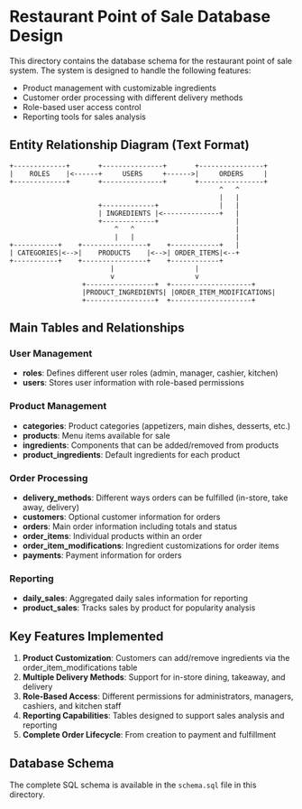 # Restaurant Point of Sale Database Design

This directory contains the database schema for the restaurant point of sale system. The system is designed to handle the following features:
- Product management with customizable ingredients
- Customer order processing with different delivery methods
- Role-based user access control
- Reporting tools for sales analysis

## Entity Relationship Diagram (Text Format)

```
+-------------+       +---------------+       +----------------+
|    ROLES    |<------+     USERS     +------>|     ORDERS     |
+-------------+       +---------------+       +----------------+
                                                    ^   ^
                                                    |   |
                      +-------------+               |   |
                      | INGREDIENTS |<--------------+   |
                      +-------------+                   |
                          ^   ^                         |
                          |   |                         |
+-----------+    +----------------+    +------------+   |
| CATEGORIES|<-->|    PRODUCTS    |<-->| ORDER_ITEMS|<--+
+-----------+    +----------------+    +------------+
                         |                    |
                         v                    v
                  +-----------------+  +--------------------+
                  |PRODUCT_INGREDIENTS| |ORDER_ITEM_MODIFICATIONS|
                  +-----------------+  +--------------------+
```

## Main Tables and Relationships

### User Management
- **roles**: Defines different user roles (admin, manager, cashier, kitchen)
- **users**: Stores user information with role-based permissions

### Product Management
- **categories**: Product categories (appetizers, main dishes, desserts, etc.)
- **products**: Menu items available for sale
- **ingredients**: Components that can be added/removed from products
- **product_ingredients**: Default ingredients for each product

### Order Processing
- **delivery_methods**: Different ways orders can be fulfilled (in-store, take away, delivery)
- **customers**: Optional customer information for orders
- **orders**: Main order information including totals and status
- **order_items**: Individual products within an order
- **order_item_modifications**: Ingredient customizations for order items
- **payments**: Payment information for orders

### Reporting
- **daily_sales**: Aggregated daily sales information for reporting
- **product_sales**: Tracks sales by product for popularity analysis

## Key Features Implemented

1. **Product Customization**: Customers can add/remove ingredients via the order_item_modifications table
2. **Multiple Delivery Methods**: Support for in-store dining, takeaway, and delivery
3. **Role-Based Access**: Different permissions for administrators, managers, cashiers, and kitchen staff
4. **Reporting Capabilities**: Tables designed to support sales analysis and reporting
5. **Complete Order Lifecycle**: From creation to payment and fulfillment

## Database Schema

The complete SQL schema is available in the `schema.sql` file in this directory. 
